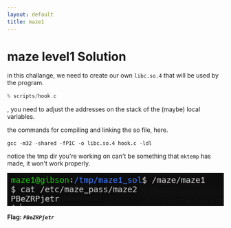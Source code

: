 ```yaml
---
layout: default
title: maze1
---
```


# maze level1 Solution

in this challange, we need to create our own `libc.so.4` that will be used by the program.

```c
% scripts/hook.c
```
, you need to adjust the addresses on the stack of the (maybe) local variables.

the commands for compiling and linking the so file, here.
```
gcc -m32 -shared -fPIC -o libc.so.4 hook.c -ldl
```

notice the tmp dir you're working on can't be something that `mktemp` has made, it won't work properly.

![image](./images/level1.png)

**Flag:** ***`PBeZRPjetr`*** 
